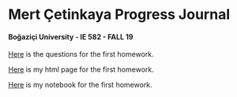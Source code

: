 # Mert Çetinkaya Progress Journal
#### Boğaziçi University - IE 582 - FALL 19

[Here](https://github.com/BU-IE-582/fall19-mertcetinkaya/blob/master/IE582_Fall2019_Homework1.pdf) is the questions for the first homework.

[Here](https://github.com/BU-IE-582/fall19-mertcetinkaya/blob/master/MertCetinkaya_2018702012_HW1.html) is my html page for the first homework.

[Here](https://github.com/BU-IE-582/fall19-mertcetinkaya/blob/master/MertCetinkaya_2018702012_HW1.ipynb) is my notebook for the first homework.


